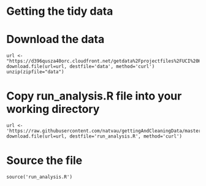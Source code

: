 Getting the tidy data
========================================================

# Download the data
```{r}
url <- "https://d396qusza40orc.cloudfront.net/getdata%2Fprojectfiles%2FUCI%20HAR%20Dataset.zip" 
download.file(url=url, destfile='data', method='curl')
unzip(zipfile="data")
```
# Copy run_analysis.R file into your working directory
```{r}
url <-'https://raw.githubusercontent.com/natvau/gettingAndCleaningData/master/run_analysis.R'
download.file(url=url, destfile='run_analysis.R', method='curl')
```
# Source the file
```{r}
source('run_analysis.R')
```

